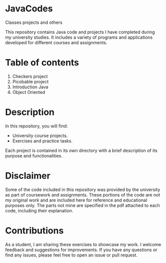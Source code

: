 # JavaCodes
Classes projects and others

This repository contains Java code and projects I have completed during my university studies. It includes a variety of programs and applications developed for different courses and assignments.

# Table of contents
1. Checkers project
2. Picobable project
3. Introduction Java
4. Object Oriented


# Description

In this repository, you will find:
- University course projects.
- Exercises and practice tasks.

Each project is contained in its own directory with a brief description of its purpose and functionalities.

# Disclaimer
Some of the code included in this repository was provided by the university as part of coursework and assignments. These portions of the code are not my original work and are included here for reference and educational purposes only. The parts not mine are specified in the pdf attached to each code, including their explanation.


# Contributions 
As a student, I am sharing these exercises to showcase my work. I welcome feedback and suggestions for improvements. If you have any questions or find any issues, please feel free to open an issue or pull request.
